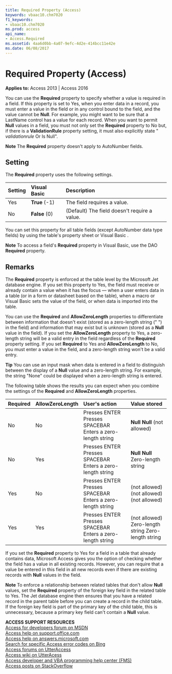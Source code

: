 ```yaml
---
title: Required Property (Access)
keywords: vbaac10.chm7020
f1_keywords:
- vbaac10.chm7020
ms.prod: access
api_name:
- Access.Required
ms.assetid: 4aa6d0bb-4a07-9efc-4d2e-414bcc11e42e
ms.date: 06/08/2017
---
```



# Required Property (Access)

  

**Applies to:** Access 2013 | Access 2016

You can use the  **Required** property to specify whether a value is required in a field. If this property is set to Yes, when you enter data in a record, you must enter a value in the field or in any control bound to the field, and the value cannot be **Null**. For example, you might want to be sure that a LastName control has a value for each record. When you want to permit **Null** values in a field, you must not only set the **Required** property to No but, if there is a **ValidationRule** property setting, it must also explicitly state " _validationrule_ Or Is Null".


 **Note**  The  **Required** property doesn't apply to AutoNumber fields.


## Setting

The  **Required** property uses the following settings.



|**Setting**|**Visual Basic**|**Description**|
|:-----|:-----|:-----|
|Yes|**True** (-1)|The field requires a value.|
|No|**False** (0)|(Default) The field doesn't require a value.|
You can set this property for all table fields (except AutoNumber data type fields) by using the table's property sheet or Visual Basic .


 **Note**  To access a field's  **Required** property in Visual Basic, use the DAO **Required** property.


## Remarks

The  **Required** property is enforced at the table level by the Microsoft Jet database engine. If you set this property to Yes, the field must receive or already contain a value when it has the focus — when a user enters data in a table (or in a form or datasheet based on the table), when a macro or Visual Basic sets the value of the field, or when data is imported into the table.

You can use the  **Required** and **AllowZeroLength** properties to differentiate between information that doesn't exist (stored as a zero-length string (" ") in the field) and information that may exist but is unknown (stored as a **Null** value in the field). If you set the **AllowZeroLength** property to Yes, a zero-length string will be a valid entry in the field regardless of the **Required** property setting. If you set **Required** to Yes and **AllowZeroLength** to No, you must enter a value in the field, and a zero-length string won't be a valid entry.


 **Tip**  You can use an input mask when data is entered in a field to distinguish between the display of a  **Null** value and a zero-length string. For example, the string "None" could be displayed when a zero-length string is entered.

The following table shows the results you can expect when you combine the settings of the  **Required** and **AllowZeroLength** properties.



|**Required**|**AllowZeroLength**|**User's action**|**Value stored**|
|:-----|:-----|:-----|:-----|
|No|No|Presses ENTER Presses SPACEBAR Enters a zero-length string|**Null** **Null** (not allowed)|
|No|Yes|Presses ENTER Presses SPACEBAR Enters a zero-length string|**Null** **Null** Zero-length string|
|Yes|No|Presses ENTER Presses SPACEBAR Enters a zero-length string|(not allowed) (not allowed) (not allowed)|
|Yes|Yes|Presses ENTER Presses SPACEBAR Enters a zero-length string|(not allowed) Zero-length string Zero-length string|
If you set the  **Required** property to Yes for a field in a table that already contains data, Microsoft Access gives you the option of checking whether the field has a value in all existing records. However, you can require that a value be entered in this field in all new records even if there are existing records with **Null** values in the field.


 **Note**  To enforce a relationship between related tables that don't allow  **Null** values, set the **Required** property of the foreign key field in the related table to Yes. The Jet database engine then ensures that you have a related record in the parent table before you can create a record in the child table. If the foreign key field is part of the primary key of the child table, this is unnecessary, because a primary key field can't contain a **Null** value.

 **ACCESS SUPPORT RESOURCES**<br>
[Access for developers forum on MSDN](https://social.msdn.microsoft.com/Forums/office/en-US/home?forum=accessdev)<br>
[Access help on support.office.com](https://support.office.com/search/results?query=Access)<br>
[Access help on answers.microsoft.com](http://answers.microsoft.com/en-us/office/forum/access?page=1&tab=question&status=all&auth=1)<br>
[Search for specific Access error codes on Bing](http://www.bing.com/)<br>
[Access forums on UtterAccess](http://www.utteraccess.com/forum/index.php?act=idx)<br>
[Access wiki on UtterAcess](http://www.utteraccess.com/forum/index.php?act=idx)<br>
[Access developer and VBA programming help center (FMS)](http://www.fmsinc.com/MicrosoftAccess/developer/)<br>
[Access posts on StackOverflow](http://stackoverflow.com/questions/tagged/ms-access)


